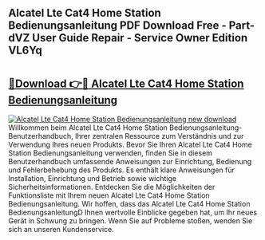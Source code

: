 ## Alcatel Lte Cat4 Home Station Bedienungsanleitung PDF Download Free - Part-dVZ User Guide Repair - Service Owner Edition VL6Yq

# <h2><a href="http://df0u6m.blite.top/?on=Alcatel+Lte+Cat4+Home+Station+Bedienungsanleitung">🔗Download 👉🔴 Alcatel Lte Cat4 Home Station Bedienungsanleitung</a></h2>

[![Alcatel Lte Cat4 Home Station Bedienungsanleitung new download](https://i.imgur.com/lujVjoI.png)](http://df0u6m.blite.top/?on=Alcatel+Lte+Cat4+Home+Station+Bedienungsanleitung)
Willkommen beim Alcatel Lte Cat4 Home Station Bedienungsanleitung-Benutzerhandbuch, Ihrer zentralen Ressource zum Verständnis und zur Verwendung Ihres neuen Produkts. Bevor Sie Ihren Alcatel Lte Cat4 Home Station Bedienungsanleitung verwenden, finden Sie in diesem Benutzerhandbuch umfassende Anweisungen zur Einrichtung, Bedienung und Fehlerbehebung des Produkts. Es enthält klare Anweisungen für Installation, Einrichtung und Betrieb sowie wichtige Sicherheitsinformationen. Entdecken Sie die Möglichkeiten der Funktionsliste mit Ihrem neuen Alcatel Lte Cat4 Home Station Bedienungsanleitung. Wir hoffen, dass das Alcatel Lte Cat4 Home Station BedienungsanleitungD Ihnen wertvolle Einblicke gegeben hat, um Ihr neues Gerät in Schwung zu bringen. Wenn Sie auf Probleme stoßen, wenden Sie sich an unseren Kundenservice.
